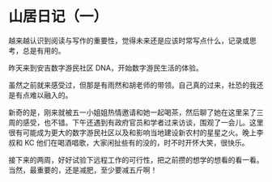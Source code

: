 # 山居日记（一）

越来越认识到阅读与写作的重要性，觉得未来还是应该时常写点什么，记录或思考，总是有用的。

昨天来到安吉数字游民社区 DNA，开始数字游民生活的体验。

虽然之前就来感受过，但那是有雨然和胡老师的带领。自己真的过来，社恐的我还是有点难以融入的。

新奇的是，刚来就被五一小姐姐热情邀请和她一起喝茶，然后聊了她在这里呆了三周的感受，也不错。下午还遇到有政府官员和学者过来访谈，围观了一会儿。这里很有可能成为更大的数字游民社区以及和影响当地建设新农村的星星之火。晚上李叔和 KC 他们在喝酒唱歌，大家闲扯些有的没的，时不时开怀大笑，很快乐。

接下来的两周，好好试验下远程工作的可行性，把之前攒的想学的想看的看一看。当然，最重要的，还是减肥，至少要减五斤啊！